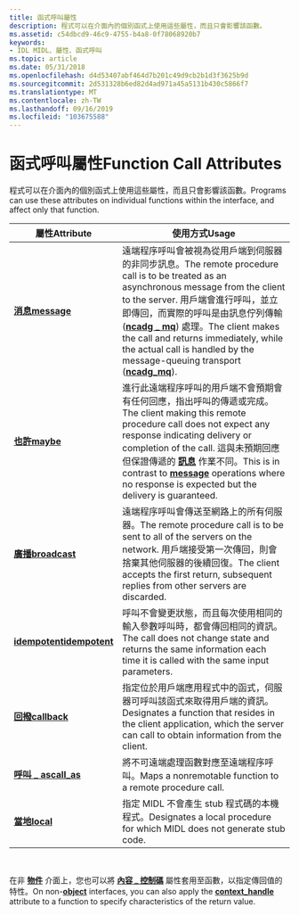 ```yaml
---
title: 函式呼叫屬性
description: 程式可以在介面內的個別函式上使用這些屬性，而且只會影響該函數。
ms.assetid: c54dbcd9-46c9-4755-b4a8-0f78068920b7
keywords:
- IDL MIDL、屬性、函式呼叫
ms.topic: article
ms.date: 05/31/2018
ms.openlocfilehash: d4d53407abf464d7b201c49d9cb2b1d3f3625b9d
ms.sourcegitcommit: 2d531328b6ed82d4ad971a45a5131b430c5866f7
ms.translationtype: MT
ms.contentlocale: zh-TW
ms.lasthandoff: 09/16/2019
ms.locfileid: "103675588"
---
```

# <a name="function-call-attributes"></a><span data-ttu-id="c1f78-104">函式呼叫屬性</span><span class="sxs-lookup"><span data-stu-id="c1f78-104">Function Call Attributes</span></span>

<span data-ttu-id="c1f78-105">程式可以在介面內的個別函式上使用這些屬性，而且只會影響該函數。</span><span class="sxs-lookup"><span data-stu-id="c1f78-105">Programs can use these attributes on individual functions within the interface, and affect only that function.</span></span>



| <span data-ttu-id="c1f78-106">屬性</span><span class="sxs-lookup"><span data-stu-id="c1f78-106">Attribute</span></span>                        | <span data-ttu-id="c1f78-107">使用方式</span><span class="sxs-lookup"><span data-stu-id="c1f78-107">Usage</span></span>                                                                                                                                                                                                                                                      |
|----------------------------------|------------------------------------------------------------------------------------------------------------------------------------------------------------------------------------------------------------------------------------------------------------|
| [<span data-ttu-id="c1f78-108">**消息**</span><span class="sxs-lookup"><span data-stu-id="c1f78-108">**message**</span></span>](message.md)       | <span data-ttu-id="c1f78-109">遠端程序呼叫會被視為從用戶端到伺服器的非同步訊息。</span><span class="sxs-lookup"><span data-stu-id="c1f78-109">The remote procedure call is to be treated as an asynchronous message from the client to the server.</span></span> <span data-ttu-id="c1f78-110">用戶端會進行呼叫，並立即傳回，而實際的呼叫是由訊息佇列傳輸 ([**ncadg \_ mq**](ncadg-mq.md)) 處理。</span><span class="sxs-lookup"><span data-stu-id="c1f78-110">The client makes the call and returns immediately, while the actual call is handled by the message-queuing transport ([**ncadg\_mq**](ncadg-mq.md)).</span></span> |
| [<span data-ttu-id="c1f78-111">**也許**</span><span class="sxs-lookup"><span data-stu-id="c1f78-111">**maybe**</span></span>](maybe.md)           | <span data-ttu-id="c1f78-112">進行此遠端程序呼叫的用戶端不會預期會有任何回應，指出呼叫的傳遞或完成。</span><span class="sxs-lookup"><span data-stu-id="c1f78-112">The client making this remote procedure call does not expect any response indicating delivery or completion of the call.</span></span> <span data-ttu-id="c1f78-113">這與未預期回應但保證傳遞的 [**訊息**](message.md) 作業不同。</span><span class="sxs-lookup"><span data-stu-id="c1f78-113">This is in contrast to [**message**](message.md) operations where no response is expected but the delivery is guaranteed.</span></span>        |
| [<span data-ttu-id="c1f78-114">**廣播**</span><span class="sxs-lookup"><span data-stu-id="c1f78-114">**broadcast**</span></span>](broadcast.md)   | <span data-ttu-id="c1f78-115">遠端程序呼叫會傳送至網路上的所有伺服器。</span><span class="sxs-lookup"><span data-stu-id="c1f78-115">The remote procedure call is to be sent to all of the servers on the network.</span></span> <span data-ttu-id="c1f78-116">用戶端接受第一次傳回，則會捨棄其他伺服器的後續回復。</span><span class="sxs-lookup"><span data-stu-id="c1f78-116">The client accepts the first return, subsequent replies from other servers are discarded.</span></span>                                                                                    |
| [<span data-ttu-id="c1f78-117">**idempotent**</span><span class="sxs-lookup"><span data-stu-id="c1f78-117">**idempotent**</span></span>](idempotent.md) | <span data-ttu-id="c1f78-118">呼叫不會變更狀態，而且每次使用相同的輸入參數呼叫時，都會傳回相同的資訊。</span><span class="sxs-lookup"><span data-stu-id="c1f78-118">The call does not change state and returns the same information each time it is called with the same input parameters.</span></span>                                                                                                                                     |
| [<span data-ttu-id="c1f78-119">**回撥**</span><span class="sxs-lookup"><span data-stu-id="c1f78-119">**callback**</span></span>](callback.md)     | <span data-ttu-id="c1f78-120">指定位於用戶端應用程式中的函式，伺服器可呼叫該函式來取得用戶端的資訊。</span><span class="sxs-lookup"><span data-stu-id="c1f78-120">Designates a function that resides in the client application, which the server can call to obtain information from the client.</span></span>                                                                                                                             |
| [<span data-ttu-id="c1f78-121">**呼叫 \_ as**</span><span class="sxs-lookup"><span data-stu-id="c1f78-121">**call\_as**</span></span>](call-as.md)      | <span data-ttu-id="c1f78-122">將不可遠端處理函數對應至遠端程序呼叫。</span><span class="sxs-lookup"><span data-stu-id="c1f78-122">Maps a nonremotable function to a remote procedure call.</span></span>                                                                                                                                                                                                   |
| [<span data-ttu-id="c1f78-123">**當地**</span><span class="sxs-lookup"><span data-stu-id="c1f78-123">**local**</span></span>](local.md)           | <span data-ttu-id="c1f78-124">指定 MIDL 不會產生 stub 程式碼的本機程式。</span><span class="sxs-lookup"><span data-stu-id="c1f78-124">Designates a local procedure for which MIDL does not generate stub code.</span></span>                                                                                                                                                                                   |



 

<span data-ttu-id="c1f78-125">在非 [**物件**](object.md) 介面上，您也可以將 [**內容 \_ 控制碼**](context-handle.md) 屬性套用至函數，以指定傳回值的特性。</span><span class="sxs-lookup"><span data-stu-id="c1f78-125">On non-[**object**](object.md) interfaces, you can also apply the [**context\_handle**](context-handle.md) attribute to a function to specify characteristics of the return value.</span></span>

 

 




